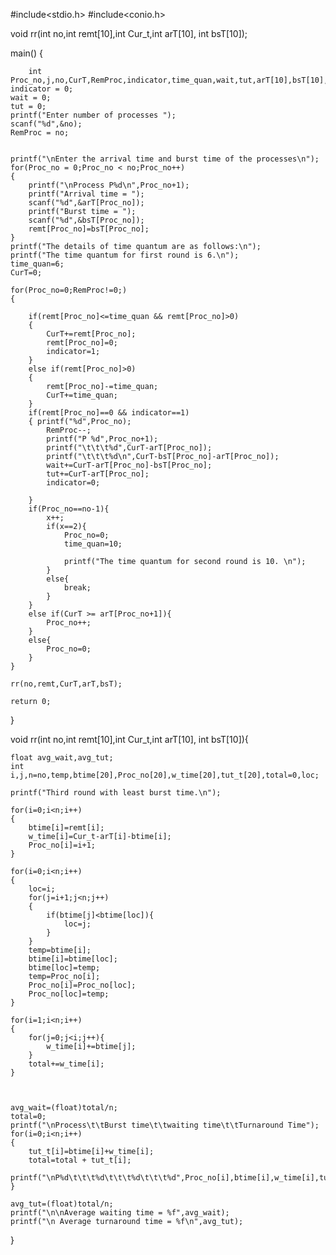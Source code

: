#include<stdio.h> 
#include<conio.h>

void rr(int no,int remt[10],int Cur_t,int arT[10], int bsT[10]);

main() 
{
	
        int Proc_no,j,no,CurT,RemProc,indicator,time_quan,wait,tut,arT[10],bsT[10],remt[10],x=1;
	indicator = 0;
	wait = 0;
	tut = 0;
	printf("Enter number of processes "); 
	scanf("%d",&no);
	RemProc = no;
	

	printf("\nEnter the arrival time and burst time of the processes\n");
	for(Proc_no = 0;Proc_no < no;Proc_no++) 
	{
		printf("\nProcess P%d\n",Proc_no+1);
		printf("Arrival time = "); 
		scanf("%d",&arT[Proc_no]);
		printf("Burst time = "); 
		scanf("%d",&bsT[Proc_no]); 
		remt[Proc_no]=bsT[Proc_no]; 
	} 
	printf("The details of time quantum are as follows:\n");
	printf("The time quantum for first round is 6.\n"); 
	time_quan=6;
	CurT=0;

	for(Proc_no=0;RemProc!=0;) 
	{

		if(remt[Proc_no]<=time_quan && remt[Proc_no]>0)
		{ 
			CurT+=remt[Proc_no]; 
			remt[Proc_no]=0; 
			indicator=1; 
		} 
		else if(remt[Proc_no]>0)
		{ 
			remt[Proc_no]-=time_quan; 
			CurT+=time_quan; 
		} 
		if(remt[Proc_no]==0 && indicator==1)			
		{ printf("%d",Proc_no);
			RemProc--;				
			printf("P %d",Proc_no+1); 
			printf("\t\t\t%d",CurT-arT[Proc_no]);
			printf("\t\t\t%d\n",CurT-bsT[Proc_no]-arT[Proc_no]);
			wait+=CurT-arT[Proc_no]-bsT[Proc_no]; 
			tut+=CurT-arT[Proc_no]; 
			indicator=0; 
                       
		} 
		if(Proc_no==no-1){
			x++;
			if(x==2){
				Proc_no=0;
				time_quan=10;
				
				printf("The time quantum for second round is 10. \n");
			}
			else{
				break;
			}
		}
		else if(CurT >= arT[Proc_no+1]){
			Proc_no++;
		}
		else{
			Proc_no=0;
		}
	}
	
	rr(no,remt,CurT,arT,bsT);
	
	return 0;
}


void rr(int no,int remt[10],int Cur_t,int arT[10], int bsT[10]){
	
	float avg_wait,avg_tut;
    int i,j,n=no,temp,btime[20],Proc_no[20],w_time[20],tut_t[20],total=0,loc;
    
    printf("Third round with least burst time.\n");
    
    for(i=0;i<n;i++)
    {
        btime[i]=remt[i];
        w_time[i]=Cur_t-arT[i]-btime[i];
		Proc_no[i]=i+1;
    }
	
    for(i=0;i<n;i++)
    {
        loc=i;
        for(j=i+1;j<n;j++)
        {
            if(btime[j]<btime[loc]){
            	loc=j;
            }
        }
        temp=btime[i];
        btime[i]=btime[loc];
        btime[loc]=temp;
        temp=Proc_no[i];
        Proc_no[i]=Proc_no[loc];
        Proc_no[loc]=temp;
    }
	
    for(i=1;i<n;i++)
    {
        for(j=0;j<i;j++){
        	w_time[i]+=btime[j];
        }
        total+=w_time[i];
    }


 
    avg_wait=(float)total/n;
    total=0;
    printf("\nProcess\t\tBurst time\t\twaiting time\t\tTurnaround Time");
    for(i=0;i<n;i++)
    {
        tut_t[i]=btime[i]+w_time[i];
        total=total + tut_t[i];
        printf("\nP%d\t\t\t%d\t\t\t%d\t\t\t%d",Proc_no[i],btime[i],w_time[i],tut_t[i]);
    }

    avg_tut=(float)total/n;
    printf("\n\nAverage waiting time = %f",avg_wait);
    printf("\n Average turnaround time = %f\n",avg_tut);
	
}

